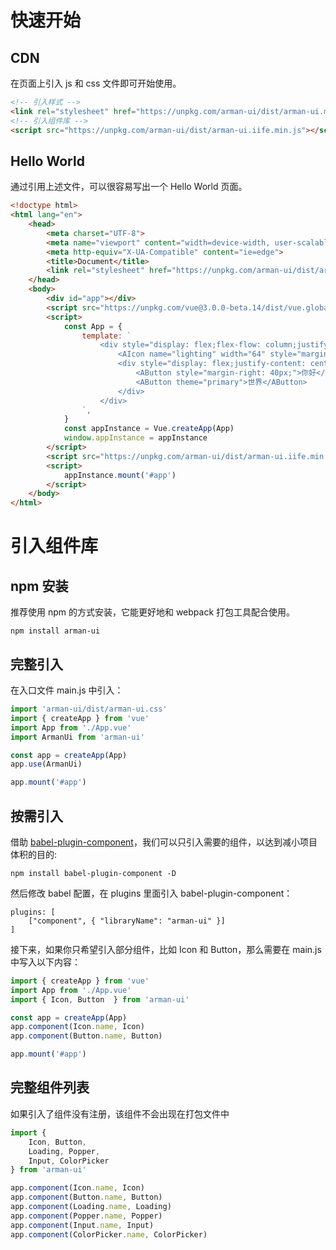 # 快速开始

## CDN

在页面上引入 js 和 css 文件即可开始使用。

```html
<!-- 引入样式 -->
<link rel="stylesheet" href="https://unpkg.com/arman-ui/dist/arman-ui.min.css">
<!-- 引入组件库 -->
<script src="https://unpkg.com/arman-ui/dist/arman-ui.iife.min.js"></script>
```

## Hello World

通过引用上述文件，可以很容易写出一个 Hello World 页面。

```html
<!doctype html>
<html lang="en">
    <head>
        <meta charset="UTF-8">
        <meta name="viewport" content="width=device-width, user-scalable=no, initial-scale=1.0, maximum-scale=1.0, minimum-scale=1.0">
        <meta http-equiv="X-UA-Compatible" content="ie=edge">
        <title>Document</title>
        <link rel="stylesheet" href="https://unpkg.com/arman-ui/dist/arman-ui.min.css">
    </head>
    <body>
        <div id="app"></div>
        <script src="https://unpkg.com/vue@3.0.0-beta.14/dist/vue.global.prod.js"></script>
        <script>
            const App = {
                template: `
                    <div style="display: flex;flex-flow: column;justify-content: space-around;align-items: center;height: 200px;">
                        <AIcon name="lighting" width="64" style="margin-top: 20px;"></AIcon>
                        <div style="display: flex;justify-content: center">
                            <AButton style="margin-right: 40px;">你好</AButton>
                            <AButton theme="primary">世界</AButton>
                        </div>
                    </div>
                `,
            }
            const appInstance = Vue.createApp(App)
            window.appInstance = appInstance
        </script>
        <script src="https://unpkg.com/arman-ui/dist/arman-ui.iife.min.js"></script>
        <script>
            appInstance.mount('#app')
        </script>
    </body>
</html>
```

# 引入组件库

## npm 安装

推荐使用 npm 的方式安装，它能更好地和 webpack 打包工具配合使用。

```
npm install arman-ui
```

## 完整引入

在入口文件 main.js 中引入：

```javascript
import 'arman-ui/dist/arman-ui.css'
import { createApp } from 'vue'
import App from './App.vue'
import ArmanUi from 'arman-ui'

const app = createApp(App)
app.use(ArmanUi)

app.mount('#app')
```

## 按需引入

借助 [babel-plugin-component](https://github.com/ElementUI/babel-plugin-component)，我们可以只引入需要的组件，以达到减小项目体积的目的:

```
npm install babel-plugin-component -D
```

然后修改 babel 配置，在 plugins 里面引入 babel-plugin-component：

```
plugins: [
    ["component", { "libraryName": "arman-ui" }]
]
```

接下来，如果你只希望引入部分组件，比如 Icon 和 Button，那么需要在 main.js 中写入以下内容：

```javascript
import { createApp } from 'vue'
import App from './App.vue'
import { Icon, Button  } from 'arman-ui'

const app = createApp(App)
app.component(Icon.name, Icon)
app.component(Button.name, Button)

app.mount('#app')
```

## 完整组件列表

如果引入了组件没有注册，该组件不会出现在打包文件中

```javascript
import {
    Icon, Button,
    Loading, Popper,
    Input, ColorPicker
} from 'arman-ui'

app.component(Icon.name, Icon)
app.component(Button.name, Button)
app.component(Loading.name, Loading)
app.component(Popper.name, Popper)
app.component(Input.name, Input)
app.component(ColorPicker.name, ColorPicker)
```
